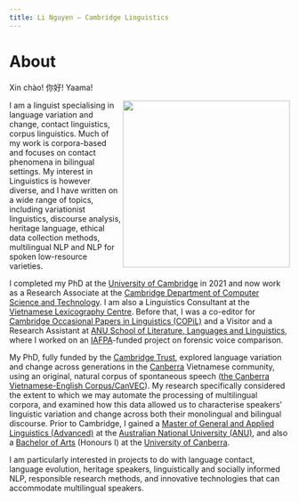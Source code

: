 ```yaml
---
title: Li Nguyen — Cambridge Linguistics
---
```


# About

Xin chào! 你好! Yaama! 

<img id="my-picture" src="boat.jpg" width="300" height="300" align="right">

I am a linguist specialising in language variation and change, contact linguistics, corpus linguistics. Much of my work is corpora-based and focuses on contact phenomena in bilingual settings. My interest in Linguistics is however diverse, and I have written on a wide range of topics, including variationist linguistics, discourse analysis, heritage language, ethical data collection methods, multilingual NLP and NLP for spoken low-resource varieties. 

I completed my PhD at the [University of Cambridge](https://www.cam.ac.uk/) in 2021 and now work as a Research Associate at the [Cambridge Department of Computer Science and Technology](https://www.cst.cam.ac.uk/). I am also a Linguistics Consultant at the [Vietnamese Lexicography Centre](http://www.vietlex.com/). Before that, I was a co-editor for [Cambridge Occasional Papers in Linguistics (COPiL)](http://www.ling.cam.ac.uk/COPIL/) and a Visitor and a Research Assistant at [ANU School of Literature, Languages and Linguistics](http://slll.cass.anu.edu.au/), where I worked on an [IAFPA](https://www.iafpa.net/)-funded project on forensic voice comparison. 

My PhD, fully funded by the [Cambridge Trust](https://www.cambridgetrust.org/), explored language variation and change across generations in the [Canberra](https://www.britannica.com/place/Australian-Capital-Territory#ref960967) Vietnamese community, using an original, natural corpus of spontaneous speech ([the Canberra Vietnamese-English Corpus/CanVEC](https://www.aclweb.org/anthology/2020.lrec-1.507/)). My research specifically considered the extent to which we may automate the processing of multilingual corpora, and examined how this data allowed us to characterise speakers’ linguistic variation and change across both their monolingual and bilingual discourse. Prior to Cambridge, I gained a [Master of General and Applied Linguistics (Advanced)](https://programsandcourses.anu.edu.au/program/VLING) at the [Australian National University (ANU)](http://www.anu.edu.au/), and also a [Bachelor of Arts](https://www.canberra.edu.au/coursesandunits/course?course_cd=922AA&version_number=3) (Honours I) at the [University of Canberra](https://www.canberra.edu.au/). 

I am particularly interested in projects to do with language contact, language evolution, heritage speakers, linguistically and socially informed NLP, responsible research methods, and innovative technologies that can accommodate multilingual speakers. 
